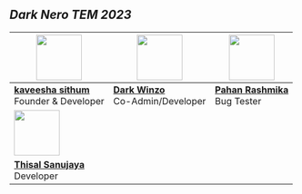 ## *Dark Nero TEM* *2023*

| <a href="https://amdaniwasa.com"><img src="https://i.ibb.co/8gtWctv/IMG-20230506-174540.jpg" width=80 height=80></a> | <a href="https://www.instagram.com/sinhalaya_official_/"><img src="https://i.ibb.co/vdq8qX8/Whats-App-Image-2023-07-25-at-07-01-11.png" width=80 height=80></a> | <a href="https://www.instagram.com/saji_x.x_4/"><img src="https://i.ibb.co/dgY1CPm/Whats-App-Image-2023-07-25-at-07-01-46.jpg" width=80 height=80></a> |
|---|---|---|
| **[kaveesha sithum](https://github.com/Kaveeshasithum)**</br>Founder & Developer</br> | **[Dark Winzo](https://github.com/DarkWinzo)**</br>Co-Admin/Developer | **[Pahan Rashmika](http://tiktok.com/@rpquoted)**</br> Bug Tester |
| <img src="https://i.ibb.co/hcy4vt4/Whats-App-Image-2023-07-25-at-06-26-51.jpg" width=80 height=80></a> |  
| **[Thisal Sanujaya](https://github.com/sanuwaofficial)**</br>Developer | 
